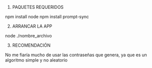 1. PAQUETES REQUERIDOS

npm install node
npm install prompt-sync

2. ARRANCAR LA APP

node ./nombre_archivo

3. RECOMENDACIÓN

No me fiaría mucho de usar las contraseñas que genera, ya que es un algoritmo simple y no aleatorio
